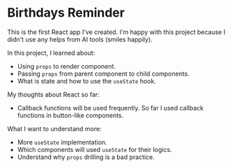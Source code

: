 # Birthdays Reminder

This is the first React app I've created. I'm happy with this project because I didn't use any helps from AI tools (smiles happily). 

In this project, I learned about:
- Using `props` to render component.
- Passing `props` from parent component to child components.
- What is state and how to use the `useState` hook.

My thoughts about React so far:
- Callback functions will be used frequently. So far I used callback functions in button-like components.

What I want to understand more:
- More `useState` implementation.
- Which components will used `useState` for their logics.
- Understand why `props` drilling is a bad practice. 
